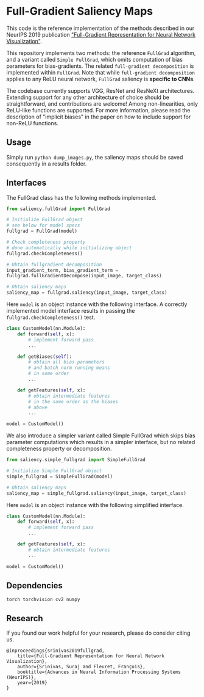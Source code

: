 # Full-Gradient Saliency Maps 

This code is the reference implementation of the methods described 
in our NeurIPS 2019 publication ["Full-Gradient Representation for Neural Network Visualization"](https://arxiv.org/abs/1905.00780).

This repository implements two methods: the reference `FullGrad` algorithm, and a variant called `Simple FullGrad`, which omits computation of bias parameters for bias-gradients. The related `full-gradient decomposition` is implemented within `FullGrad`. Note that while `full-gradient decomposition` applies to any ReLU neural network, `FullGrad` saliency is <b>specific to CNNs</b>.

The codebase currently supports VGG, ResNet and ResNeXt architectures. Extending support for any other architecture of choice should be straightforward, and contributions are welcome! Among non-linearities, only ReLU-like functions are supported. For more information, please read the description of "implicit  biases" in the paper on how to include support for non-ReLU functions.

## Usage
Simply run  `python dump_images.py`, the saliency maps should be saved consequently in a results folder.

## Interfaces

The FullGrad class has the following methods implemented.

```python
from saliency.fullGrad import FullGrad

# Initialize FullGrad object
# see below for model specs
fullgrad = FullGrad(model)

# Check completeness property
# done automatically while initializing object
fullgrad.checkCompleteness()

# Obtain fullgradient decomposition
input_gradient_term, bias_gradient_term = 
fullgrad.fullGradientDecompose(input_image, target_class)

# Obtain saliency maps
saliency_map = fullgrad.saliency(input_image, target_class)
```

Here `model` is an object instance with the following interface. A correctly implemented model interface results in passing the `fullgrad.checkCompleteness()` test.

```python
class CustomModel(nn.Module):
    def forward(self, x):
        # implement forward pass
        ...

    def getBiases(self):
        # obtain all bias parameters
        # and batch norm running means
        # in some order
        ...

    def getFeatures(self, x):
        # obtain intermediate features
        # in the same order as the biases
        # above
        ...

model = CustomModel()
```

We also introduce a simpler variant called Simple FullGrad which skips bias parameter computations which results in a simpler interface, but no related completeness property or decomposition.

```python
from saliency.simple_fullgrad import SimpleFullGrad

# Initialize Simple FullGrad object
simple_fullgrad = SimpleFullGrad(model)

# Obtain saliency maps
saliency_map = simple_fullgrad.saliency(input_image, target_class)
```

Here `model` is an object instance with the following simplified interface.

```python
class CustomModel(nn.Module):
    def forward(self, x):
        # implement forward pass
        ...

    def getFeatures(self, x):
        # obtain intermediate features
        ...

model = CustomModel()
```


## Dependencies
``` 
torch torchvision cv2 numpy 
```

## Research
If you found our work helpful for your research, please do consider citing us.
```
@inproceedings{srinivas2019fullgrad,
    title={Full-Gradient Representation for Neural Network Visualization},
    author={Srinivas, Suraj and Fleuret, François},
    booktitle={Advances in Neural Information Processing Systems (NeurIPS)},
    year={2019}
}
```
